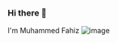 ### Hi there 👋
I'm Muhammed Fahiz
![image](https://user-images.githubusercontent.com/32778039/181908163-71128843-b1a9-4dba-aa46-dce114eb17b1.png)

<!--
**fahisayub/fahisayub** is a ✨ _special_ ✨ repository because its `README.md` (this file) appears on your GitHub profile.

Here are some ideas to get you started:

- 🔭 I’m currently working on ...
- 🌱 I’m currently learning ...
- 👯 I’m looking to collaborate on ...
- 🤔 I’m looking for help with ...
- 💬 Ask me about ...
- 📫 How to reach me: ...
- 😄 Pronouns: ...
- ⚡ Fun fact: ...
-->
